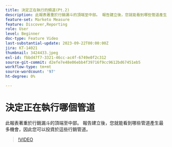 ```yaml
---
title: 決定正在執行的頻道(Pt.2)
description: 此報表著重於行銷漏斗的頂端至中部。 報告建立後，您就能看到哪些管道產生最多機會，因此您可以投資於這些行銷管道。
feature-set: Marketo Measure
feature: Discover,Reporting
role: User
level: Beginner
doc-type: Feature Video
last-substantial-update: 2023-09-22T00:00:00Z
jira: KT-14021
thumbnail: 3424433.jpeg
exl-id: fbbd47f7-3321-46cc-ac4f-6749e0f2c312
source-git-commit: d2efe7e48e06ebb4f39716f9cc9612bd67451eb5
workflow-type: tm+mt
source-wordcount: '97'
ht-degree: 0%

---
```


# 決定正在執行哪個管道

此報表著重於行銷漏斗的頂端至中部。 報告建立後，您就能看到哪些管道產生最多機會，因此您可以投資於這些行銷管道。

>[!VIDEO](https://video.tv.adobe.com/v/3424433/?learn=on)
